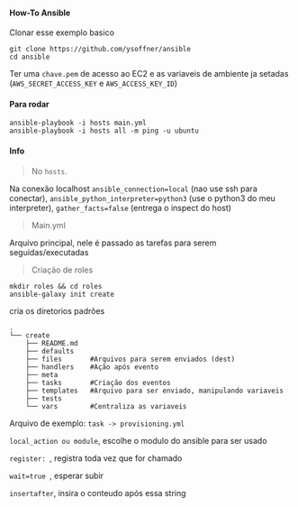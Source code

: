 #### How-To Ansible

Clonar esse exemplo basico 
```
git clone https://github.com/ysoffner/ansible
cd ansible
```
Ter uma `chave.pem` de acesso ao EC2 e as variaveis de ambiente ja setadas (`AWS_SECRET_ACCESS_KEY` e `AWS_ACCESS_KEY_ID`)

#### Para rodar
```
ansible-playbook -i hosts main.yml
ansible-playbook -i hosts all -m ping -u ubuntu
```
#### Info
> No `hosts`.

Na conexão localhost `ansible_connection=local` (nao use ssh para conectar), `ansible_python_interpreter=python3` (use o python3 do meu interpreter), `gather_facts=false` (entrega o inspect do host)

> Main.yml

Arquivo principal, nele é passado as tarefas para serem seguidas/executadas

> Criação de roles
```
mkdir roles && cd roles
ansible-galaxy init create
```
cria os diretorios padrões
```
.
└── create
    ├── README.md
    ├── defaults
    ├── files       #Arquivos para serem enviados (dest)
    ├── handlers    #Ação após evento
    ├── meta
    ├── tasks       #Criação dos eventos
    ├── templates   #Arquivo para ser enviado, manipulando variaveis
    ├── tests       
    └── vars        #Centraliza as variaveis
```
Arquivo de exemplo: `task -> provisioning.yml`

`local_action ou module`, escolhe o modulo do ansible para ser usado

`register: `, registra toda vez que for chamado

`wait=true `, esperar subir

`insertafter`, insira o conteudo após essa string